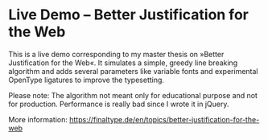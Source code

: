 # Live Demo – Better Justification for the Web

This is a live demo corresponding to my master thesis on »Better Justification for the Web«. It simulates a simple, greedy line breaking algorithm and adds several parameters like variable fonts and experimental OpenType ligatures to improve the typesetting.

Please note: The algorithm not meant only for educational purpose and not for production. Performance is really bad since I wrote it in jQuery.  

More information: https://finaltype.de/en/topics/better-justification-for-the-web
